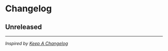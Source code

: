 # Changelog

## Unreleased

-----------

_Inspired by [Keep A Changelog](https://keepachangelog.com)_
